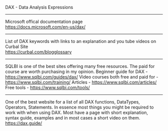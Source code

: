 DAX - Data Analysis Expressions

---
Microsoft offical documentation page </br>
https://docs.microsoft.com/en-us/dax/

---
List of DAX keywords with links to an explanation and you tube videos on Curbal Site</br>
https://curbal.com/blogglossary

---
SQLBI is one of the best sites offering many free resources.  The paid for course are worth purchasing in my opinion.
Beginner guide for DAX - https://www.sqlbi.com/guides/dax/
Video courses both free and paid for - https://www.sqlbi.com/training/
Articles - https://www.sqlbi.com/articles/
Free tools - https://www.sqlbi.com/tools/ 

---
One of the best website for a list of all DAX functions, DataTypes, Operators, Statements. In essence most things you might be required to work with when using DAX. Most have a page with short explanation, syntax guide, examples and in most cases a short video on them.
https://dax.guide/

